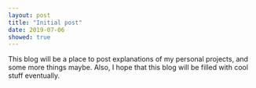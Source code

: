 ```yaml
---
layout: post
title: "Initial post"
date: 2019-07-06
showed: true
---
```

This blog will be a place to post explanations of my personal projects, and some more things maybe. Also, I hope that this blog will be filled with cool stuff eventually.
